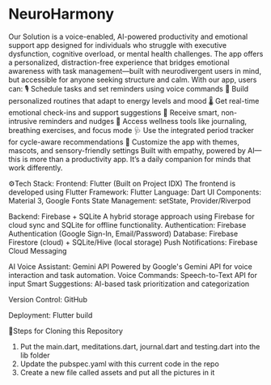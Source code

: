 # NeuroHarmony

Our Solution is a voice-enabled, AI-powered productivity and emotional support app designed for individuals who struggle with executive dysfunction, cognitive overload, or mental health challenges. The app offers a personalized, distraction-free experience that bridges emotional awareness with task management—built with neurodivergent users in mind, but accessible for anyone seeking structure and calm.
With our app, users can:
🎙 Schedule tasks and set reminders using voice commands
📆 Build personalized routines that adapt to energy levels and mood
🌡 Get real-time emotional check-ins and support suggestions
🔔 Receive smart, non-intrusive reminders and nudges
💖 Access wellness tools like journaling, breathing exercises, and focus mode
🩺 Use the integrated period tracker for cycle-aware recommendations
🎨 Customize the app with themes, mascots, and sensory-friendly settings
Built with empathy, powered by AI—this is more than a productivity app. It’s a daily companion for minds that work differently.

⚙️Tech Stack:
Frontend: Flutter (Built on Project IDX)
The frontend is developed using Flutter 
Framework: Flutter
Language: Dart
UI Components: Material 3, Google Fonts
State Management: setState, Provider/Riverpod

Backend: Firebase + SQLite
A hybrid storage approach using Firebase for cloud sync and SQLite for offline functionality.
Authentication: Firebase Authentication (Google Sign-In, Email/Password)
Database: Firebase Firestore (cloud) + SQLite/Hive (local storage)
Push Notifications: Firebase Cloud Messaging

AI Voice Assistant: Gemini API
Powered by Google's Gemini API for voice interaction and task automation.
Voice Commands: Speech-to-Text API for input
Smart Suggestions: AI-based task prioritization and categorization

Version Control: GitHub

Deployment: Flutter build


📝Steps for Cloning this Repository
1. Put the main.dart, meditations.dart, journal.dart and testing.dart into the lib folder
2. Update the pubspec.yaml with this current code in the repo
3. Create a new file called assets and put all the pictures in it
